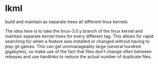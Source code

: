 # lkml
build and maintain as separate trees all different linux kernels

The idea here is to take the linux-3.0.y branch of the linux kernel and maintain separate kernel trees for every different tag.
This allows for rapid searching for when a feature was installed or changed without having to play git games.
This can get unnmanageably large (several hundred gigabytes), so make use of the fact that files don't change
often between releases and use hardlinks to reduce the actual number of duplicate files.
